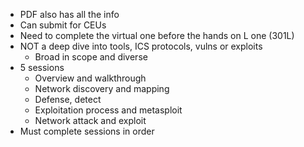 - PDF also has all the info
- Can submit for CEUs
- Need to complete the virtual one before the hands on L one (301L)
- NOT a deep dive into tools, ICS protocols, vulns or exploits
	- Broad in scope and diverse
- 5 sessions
	- Overview and walkthrough
	- Network discovery and mapping
	- Defense, detect
	- Exploitation process and metasploit
	- Network attack and exploit
- Must complete sessions in order